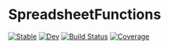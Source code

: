 # SpreadsheetFunctions

[![Stable](https://img.shields.io/badge/docs-stable-blue.svg)](https://mcmcgrath13.github.io/SpreadsheetFunctions.jl/stable)
[![Dev](https://img.shields.io/badge/docs-dev-blue.svg)](https://mcmcgrath13.github.io/SpreadsheetFunctions.jl/dev)
[![Build Status](https://github.com/mcmcgrath13/SpreadsheetFunctions.jl/workflows/CI/badge.svg)](https://github.com/mcmcgrath13/SpreadsheetFunctions.jl/actions)
[![Coverage](https://codecov.io/gh/mcmcgrath13/SpreadsheetFunctions.jl/branch/master/graph/badge.svg)](https://codecov.io/gh/mcmcgrath13/SpreadsheetFunctions.jl)
